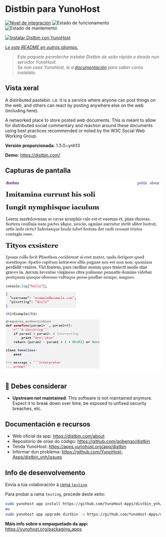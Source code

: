 <!--
NOTA: Este README foi creado automáticamente por <https://github.com/YunoHost/apps/tree/master/tools/readme_generator>
NON debe editarse manualmente.
-->

# Distbin para YunoHost

[![Nivel de integración](https://dash.yunohost.org/integration/distbin.svg)](https://ci-apps.yunohost.org/ci/apps/distbin/) ![Estado de funcionamento](https://ci-apps.yunohost.org/ci/badges/distbin.status.svg) ![Estado de mantemento](https://ci-apps.yunohost.org/ci/badges/distbin.maintain.svg)

[![Instalar Distbin con YunoHost](https://install-app.yunohost.org/install-with-yunohost.svg)](https://install-app.yunohost.org/?app=distbin)

*[Le este README en outros idiomas.](./ALL_README.md)*

> *Este paquete permíteche instalar Distbin de xeito rápido e doado nun servidor YunoHost.*  
> *Se non usas YunoHost, le a [documentación](https://yunohost.org/install) para saber como instalalo.*

## Vista xeral

A distributed pastebin. i.e. it is a service where anyone can post things on the web, and others can react by posting anywhere else on the web (including here).

A networked place to store posted web documents. This is meant to allow for distributed social commentary and reaction around these documents using best practices recommended or noted by the W3C Social Web Working Group.


**Versión proporcionada:** 1.3.0~ynh13

**Demo:** <https://distbin.com/>

## Capturas de pantalla

![Captura de pantalla de Distbin](./doc/screenshots/screenshot.PNG)

## :red_circle: Debes considerar

- **Upstream not maintained**: This software is not maintained anymore. Expect it to break down over time, be exposed to unfixed security breaches, etc.

## Documentación e recursos

- Web oficial da app: <https://distbin.com/about>
- Repositorio de orixe do código: <https://github.com/gobengo/distbin>
- Tenda YunoHost: <https://apps.yunohost.org/app/distbin>
- Informar dun problema: <https://github.com/YunoHost-Apps/distbin_ynh/issues>

## Info de desenvolvemento

Envía a túa colaboración á [rama `testing`](https://github.com/YunoHost-Apps/distbin_ynh/tree/testing).

Para probar a rama `testing`, procede deste xeito:

```bash
sudo yunohost app install https://github.com/YunoHost-Apps/distbin_ynh/tree/testing --debug
ou
sudo yunohost app upgrade distbin -u https://github.com/YunoHost-Apps/distbin_ynh/tree/testing --debug
```

**Máis info sobre o empaquetado da app:** <https://yunohost.org/packaging_apps>
